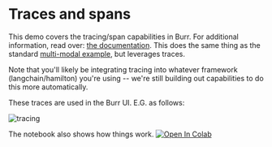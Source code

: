 <!--
     Licensed to the Apache Software Foundation (ASF) under one
     or more contributor license agreements.  See the NOTICE file
     distributed with this work for additional information
     regarding copyright ownership.  The ASF licenses this file
     to you under the Apache License, Version 2.0 (the
     "License"); you may not use this file except in compliance
     with the License.  You may obtain a copy of the License at

       http://www.apache.org/licenses/LICENSE-2.0

     Unless required by applicable law or agreed to in writing,
     software distributed under the License is distributed on an
     "AS IS" BASIS, WITHOUT WARRANTIES OR CONDITIONS OF ANY
     KIND, either express or implied.  See the License for the
     specific language governing permissions and limitations
     under the License.
-->

# Traces and spans

This demo covers the tracing/span capabilities in Burr.
For additional information, read over: [the documentation](https://burr.dagworks.io/concepts/additional-visibility/).
This does the same thing as the standard [multi-modal example](../multi-modal-chatbot), but leverages traces.

Note that you'll likely be integrating tracing into whatever framework (langchain/hamilton) you're using -- we're
still building out capabilities to do this more automatically.

These traces are used in the Burr UI. E.G. as follows:

![tracing](tracing_screencap.png)

The notebook also shows how things work. <a target="_blank" href="https://colab.research.google.com/github/dagworks-inc/burr/blob/main/examples/tracing-and-spans/notebook.ipynb">
  <img src="https://colab.research.google.com/assets/colab-badge.svg" alt="Open In Colab"/>
</a>
